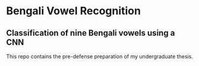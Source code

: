 # Bengali Vowel Recognition
## Classification of nine Bengali vowels using a CNN
This repo contains the pre-defense preparation of my undergraduate thesis.
